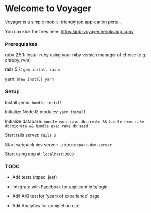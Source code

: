 # Welcome to Voyager

Voyager is a simple mobile-friendly job application portal.

You can kick the tires here:
https://job-voyager.herokuapp.com/

### Prerequisites
ruby 2.5.1: Install ruby using your ruby version manager of choice (e.g. chruby, rvm)

rails 5.2: `gem install rails`

yarn: `brew install yarn`

### Setup
Install gems: `bundle install`

Initialize NodeJS modules: `yarn install`

Initialize database: `bundle exec rake db:create && bundle exec rake db:migrate && bundle exec rake db:seed`

Start rails server: `rails s`

Start webpack dev server: `./bin/webpack-dev-server`

Start using app at: `localhost:3000`

### TODO
* Add tests (rspec, jest)

* Integrate with Facebook for applicant info/login

* Add A/B test for 'years of experience' page

* Add Analytics for completion rate
